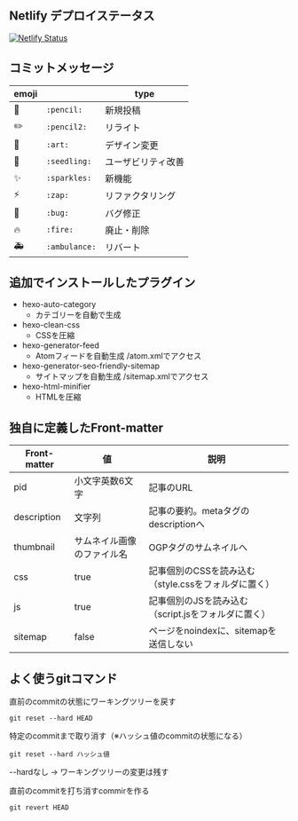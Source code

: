 ## Netlify デプロイステータス

[![Netlify Status](https://api.netlify.com/api/v1/badges/5ab6c650-4547-4cb9-9f56-c9b98f207370/deploy-status)](https://app.netlify.com/sites/pixelog/deploys)


## コミットメッセージ

emoji |  | type
--- | --- | ---
📝 | `:pencil:` | 新規投稿
✏️ | `:pencil2:` | リライト
🎨 | `:art:` | デザイン変更
🌱 | `:seedling:` | ユーザビリティ改善
✨ | `:sparkles:` | 新機能
⚡️ | `:zap:` | リファクタリング
🐛 | `:bug:` | バグ修正
🔥 | `:fire:` | 廃止・削除
🚑 | `:ambulance:` | リバート



## 追加でインストールしたプラグイン

- hexo-auto-category
  - カテゴリーを自動で生成
- hexo-clean-css
  - CSSを圧縮
- hexo-generator-feed
  - Atomフィードを自動生成 /atom.xmlでアクセス
- hexo-generator-seo-friendly-sitemap
  - サイトマップを自動生成 /sitemap.xmlでアクセス
- hexo-html-minifier
  - HTMLを圧縮


## 独自に定義したFront-matter

|Front-matter| 値             | 説明                                   |
|-----------|-----------------|----------------------------------------|
|pid        |小文字英数6文字  |記事のURL                                |
|description|文字列  |記事の要約。metaタグのdescriptionへ                |
|thumbnail  |サムネイル画像のファイル名 |OGPタグのサムネイルへ             |
|css        |true     |記事個別のCSSを読み込む（style.cssをフォルダに置く）|
|js         |true    |記事個別のJSを読み込む（script.jsをフォルダに置く）  |
|sitemap     |false   |ページをnoindexに、sitemapを送信しない       |


## よく使うgitコマンド


直前のcommitの状態にワーキングツリーを戻す
```
git reset --hard HEAD
```

特定のcommitまで取り消す（※ハッシュ値のcommitの状態になる）
```
git reset --hard ハッシュ値
```

--hardなし → ワーキングツリーの変更は残す


直前のcommitを打ち消すcommirを作る
```
git revert HEAD
```
